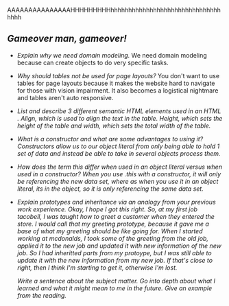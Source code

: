 AAAAAAAAAAAAAAAHHHHHHHHHhhhhhhhhhhhhhhhhhhhhhhhhhhhhhhhhhhh
## *Gameover man, gameover!*

* *Explain why we need domain modeling.* We need domain modeling because can create objects to do very specific tasks.

* *Why should tables not be used for page layouts?* You don't want to use tables for page layouts because it makes the website hard to navigate for those with vision impairment. It also becomes a logistical nightmare and tables aren't auto responsive. 

* *List and describe 3 different semantic HTML elements used in an HTML <table>.* Align, which is used to align the text in the table. Height, which sets the height of the table and width, which sets the total width of the table. 

* *What is a constructor and what are some advantages to using it?* Constructors allow us to our object literal from only being able to hold 1 set of data and instead be able to take in several objects process them.
  
* *How does the term this differ when used in an object literal versus when used in a constructor?* When you use .this with a constructor, it will only be referencing the new data set, where as when you use it in an object literal, its in the object, so it is only referencing the same data set. 
  

* *Explain prototypes and inheritance via an analogy from your previous work experience.* Okay, I hope I got this right. So, at my first job tacobell, I was taught how to greet a customer when they entered the store. I would call that my greeting prototype, because it gave me a base of what my greeting should be like going for. When I started working at mcdonalds, I took some of the greeting from the old job, applied it to the new job and updated it with new information of the new job. So I had inheritted parts from my protoype, but I was still able to update it with the new information from my new job. If that's close to right, then I think I'm starting to get it, otherwise I'm lost. 

Write a sentence about the subject matter. Go into depth about what I learned and what it might mean to me in the future. Give an example from the reading.
